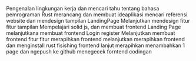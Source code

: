 Pengenalan lingkungan kerja dan mencari tahu tentang bahasa pemrograman Rust merancang dan membuat ideaplikasi mencari referensi website dan mendesign tampilan LandingPage Melanjutkan mendesign fitur fitur tampilan Mempelajari solid js, dan membuat frontend Landing Page melanjutkana membuat frontend Login register Melanjutkan membuat frontend fitur fitur merapihkan frontend melanjutkan merapihkan frontend dan menginstall rust fisishing frontend lanjut merapihkan menambahkan 1 page dan ngepush ke github menegecek forntend codingan
